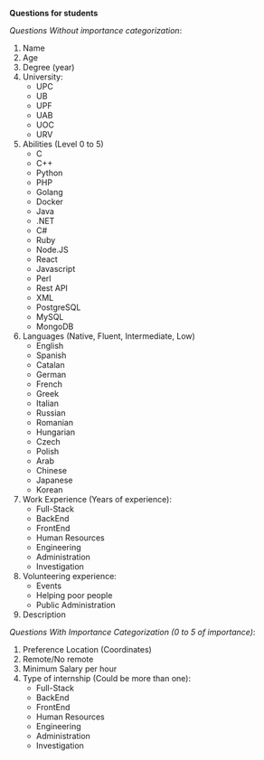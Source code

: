 **Questions for students**

*Questions Without importance categorization*:

1. Name
2. Age
3. Degree (year)
4. University:
    - UPC
    - UB
    - UPF
    - UAB
    - UOC
    - URV
5. Abilities (Level 0 to 5)
    - C
    - C++
    - Python
    - PHP
    - Golang
    - Docker
    - Java
    - .NET
    - C#
    - Ruby
    - Node.JS
    - React
    - Javascript
    - Perl
    - Rest API
    - XML
    - PostgreSQL
    - MySQL
    - MongoDB
6. Languages (Native, Fluent, Intermediate, Low)
    - English
    - Spanish
    - Catalan
    - German
    - French
    - Greek
    - Italian
    - Russian
    - Romanian
    - Hungarian
    - Czech
    - Polish
    - Arab
    - Chinese
    - Japanese
    - Korean
7. Work Experience (Years of experience):
    - Full-Stack
    - BackEnd
    - FrontEnd
    - Human Resources
    - Engineering
    - Administration
    - Investigation
8. Volunteering experience: 
    - Events
    - Helping poor people
    - Public Administration
9. Description

*Questions With Importance Categorization (0 to 5 of importance)*:

1. Preference Location (Coordinates)
2. Remote/No remote
3. Minimum Salary per hour
4. Type of internship (Could be more than one):
    - Full-Stack
    - BackEnd
    - FrontEnd
    - Human Resources
    - Engineering
    - Administration
    - Investigation